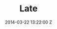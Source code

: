 ---
title: Late
date: 2014-03-22 13:22:00 Z

position: 0
client: Arthur Beatrice
video: https://vimeo.com/89779568
image: "/uploads/arthur-beatrice-late.jpg"

director: George Bellfield
production-company: Somesuch
layout: project
---